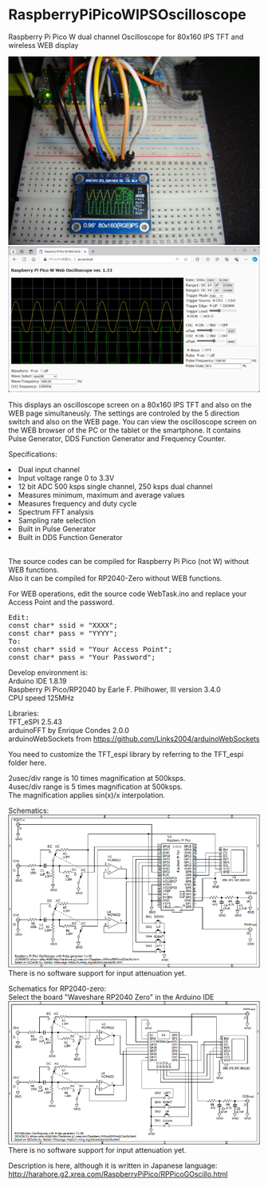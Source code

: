 # RaspberryPiPicoWIPSOscilloscope
Raspberry Pi Pico W dual channel Oscilloscope for 80x160 IPS TFT and wireless WEB display

<img src="DSC03505.jpg">
<img src="RPPicoWEBIPS.png">

This displays an oscilloscope screen on a 80x160 IPS TFT and also on the WEB page simultaneusly.
The settings are controled by the 5 direction switch and also on the WEB page.
You can view the oscilloscope screen on the WEB browser of the PC or the tablet or the smartphone.
It contains Pulse Generator, DDS Function Generator and Frequency Counter.

Specifications:
<li>Dual input channel</li>
<li>Input voltage range 0 to 3.3V</li>
<li>12 bit ADC 500 ksps single channel, 250 ksps dual channel</li>
<li>Measures minimum, maximum and average values</li>
<li>Measures frequency and duty cycle</li>
<li>Spectrum FFT analysis</li>
<li>Sampling rate selection</li>
<li>Built in Pulse Generator</li>
<li>Built in DDS Function Generator</li>
<br>

The source codes can be compiled for Raspberry Pi Pico (not W) without WEB functions.<br>
Also it can be compiled for RP2040-Zero without WEB functions.

For WEB operations, edit the source code WebTask.ino and replace your Access Point and the password.
<pre>
Edit:
const char* ssid = "XXXX";
const char* pass = "YYYY";
To:
const char* ssid = "Your Access Point";
const char* pass = "Your Password";
</pre>

Develop environment is:<br>
Arduino IDE 1.8.19<br>
Raspberry Pi Pico/RP2040 by Earle F. Philhower, III version 3.4.0<br>
CPU speed 125MHz<br>

Libraries:<br>
TFT_eSPI 2.5.43<br>
arduinoFFT by Enrique Condes 2.0.0<br>
arduinoWebSockets from https://github.com/Links2004/arduinoWebSockets

You need to customize the TFT_espi library by referring to the TFT_espi folder here.

2usec/div range is 10 times magnification at 500ksps.<br>
4usec/div range is 5 times magnification at 500ksps.<br>
The magnification applies sin(x)/x interpolation.

Schematics:<br>
<img src="RPPicoIPSOscillo.png"><br>
There is no software support for input attenuation yet.

Schematics for RP2040-zero:<br>
Select the board "Waveshare RP2040 Zero" in the Arduino IDE<br>
<img src="RP2040ZeroIPSOscillo.png"><br>
There is no software support for input attenuation yet.

Description is here, although it is written in Japanese language:
http://harahore.g2.xrea.com/RaspberryPiPico/RPPicoGOscillo.html
